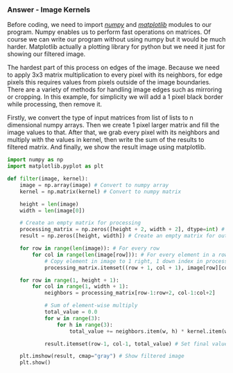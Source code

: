 ### Answer - Image Kernels

Before coding, we need to import _[numpy](https://docs.scipy.org/doc/numpy/user/whatisnumpy.html)_ and _[matplotlib](https://matplotlib.org/)_ modules to our program. Numpy enables us to perform fast operations on matrices. Of course we can write our program without using numpy but it would be much harder. Matplotlib actually a plotting library for python but we need it just for showing our filtered image.

The hardest part of this process on edges of the image. Because we need to apply 3x3 matrix multiplication to every pixel with its neighbors, for edge pixels this requires values from pixels outside of the image boundaries. There are a variety of methods for handling image edges such as mirroring or cropping. In this example, for simplicity we will add a 1 pixel black border while processing, then remove it.

Firstly, we convert the type of input matrices from list of lists to n dimensional numpy arrays. Then we create 1 pixel larger matrix and fill the image values to that. After that, we grab every pixel with its neighbors and multiply with the values in kernel, then write the sum of the results to filtered matrix. And finally, we show the result image using matplotlib. 

```python
import numpy as np
import matplotlib.pyplot as plt

def filter(image, kernel):
    image = np.array(image) # Convert to numpy array
    kernel = np.matrix(kernel) # Convert to numpy matrix

    height = len(image)
    width = len(image[0])

    # Create an empty matrix for processing
    processing_matrix = np.zeros([height + 2, width + 2], dtype=int) # 1 pixel larger from borders
    result = np.zeros([height, width]) # Create an empty matrix for output

    for row in range(len(image)): # For every row
        for col in range(len(image[row])): # For every element in a row
            # Copy element in image to 1 right, 1 down index in processing matrix for edge handling
            processing_matrix.itemset((row + 1, col + 1), image[row][col])

    for row in range(1, height + 1):
        for col in range(1, width + 1):
            neighbors = processing_matrix[row-1:row+2, col-1:col+2]

            # Sum of element-wise multiply
            total_value = 0.0
            for w in range(3):
                for h in range(3):
                    total_value += neighbors.item(w, h) * kernel.item(w, h)

            result.itemset(row-1, col-1, total_value) # Set final value to index

    plt.imshow(result, cmap="gray") # Show filtered image
    plt.show()
```
